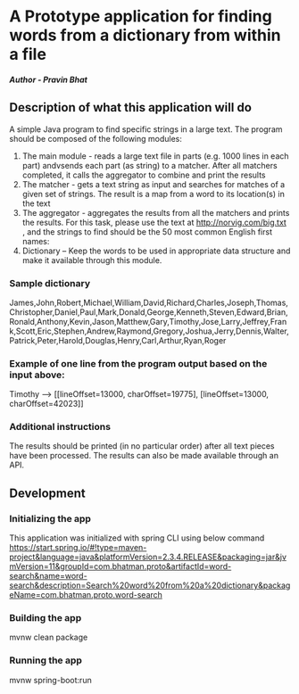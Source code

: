 # A Prototype application for finding words from a dictionary from within a file
##### Author - Pravin Bhat

## Description of what this application will do
A simple Java program to find specific strings in a large text. The program should be composed of the following modules:
1. The main module - reads a large text file in parts (e.g. 1000 lines in each part) andvsends each part (as string) to a matcher. After all matchers completed, it calls the aggregator to combine and print the results
2. The matcher - gets a text string as input and searches for matches of a given set of strings. The result is a map from a word to its location(s) in the text
3. The aggregator - aggregates the results from all the matchers and prints the results. For this task, please use the text at http://norvig.com/big.txt , and the strings to find should be the 50 most common English first names:
4. Dictionary – Keep the words to be used in appropriate data structure and make it available through this module.

### Sample dictionary
James,John,Robert,Michael,William,David,Richard,Charles,Joseph,Thomas,Christopher,Daniel,Paul,Mark,Donald,George,Kenneth,Steven,Edward,Brian,Ronald,Anthony,Kevin,Jason,Matthew,Gary,Timothy,Jose,Larry,Jeffrey,Frank,Scott,Eric,Stephen,Andrew,Raymond,Gregory,Joshua,Jerry,Dennis,Walter,Patrick,Peter,Harold,Douglas,Henry,Carl,Arthur,Ryan,Roger

### Example of one line from the program output based on the input above:
Timothy --> [[lineOffset=13000, charOffset=19775], [lineOffset=13000, charOffset=42023]]

### Additional instructions
The results should be printed (in no particular order) after all text pieces have been processed. 
The results can also be made available through an API.

## Development

### Initializing the app
This application was initialized with spring CLI using below command
https://start.spring.io/#!type=maven-project&language=java&platformVersion=2.3.4.RELEASE&packaging=jar&jvmVersion=11&groupId=com.bhatman.proto&artifactId=word-search&name=word-search&description=Search%20word%20from%20a%20dictionary&packageName=com.bhatman.proto.word-search

### Building the app
mvnw clean package

### Running the app
mvnw spring-boot:run
